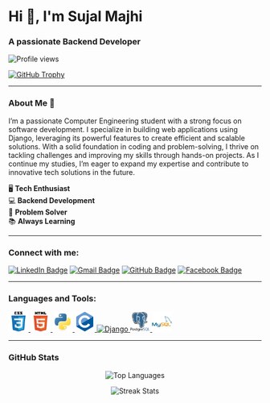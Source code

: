 # Hi 👋, I'm **Sujal Majhi**  
### A passionate Backend Developer

![Profile views](https://komarev.com/ghpvc/?username=sujallmajhi&label=Profile%20views&color=0e75b6&style=flat)

[![GitHub Trophy](https://github-profile-trophy.vercel.app/?username=sujallmajhi)](https://github.com/ryo-ma/github-profile-trophy)

---

### About Me 🚀
I’m a passionate Computer Engineering student with a strong focus on software development. I specialize in building web applications using Django, leveraging its powerful features to create efficient and scalable solutions. With a solid foundation in coding and problem-solving, I thrive on tackling challenges and improving my skills through hands-on projects. As I continue my studies, I’m eager to expand my expertise and contribute to innovative tech solutions in the future.  

🖥️ **Tech Enthusiast**  
💻 **Backend Development**  
🔧 **Problem Solver**  
📚 **Always Learning**


---

### Connect with me:  
[![LinkedIn Badge](https://img.shields.io/badge/LinkedIn-0e76a8?style=for-the-badge&logo=linkedin&logoColor=white)](https://www.linkedin.com/in/sujal-majhi-a13281339/)
[![Gmail Badge](https://img.shields.io/badge/Gmail-D14836?style=for-the-badge&logo=gmail&logoColor=white)](mailto:sujalofficial9804016954@gmail.com)
[![GitHub Badge](https://img.shields.io/badge/GitHub-000000?style=for-the-badge&logo=github&logoColor=white)](https://github.com/sujallmajhi)
[![Facebook Badge](https://img.shields.io/badge/Facebook-4267B2?style=for-the-badge&logo=facebook&logoColor=white)](https://www.facebook.com/profile.php?id=100071942222412)

---

### Languages and Tools:
<p align="left">
  <a href="https://www.w3schools.com/css/" target="_blank" rel="noreferrer">
    <img src="https://raw.githubusercontent.com/devicons/devicon/master/icons/css3/css3-original-wordmark.svg" alt="CSS3" width="40" height="40"/>
  </a>
  <a href="https://www.w3.org/html/" target="_blank" rel="noreferrer">
    <img src="https://raw.githubusercontent.com/devicons/devicon/master/icons/html5/html5-original-wordmark.svg" alt="HTML5" width="40" height="40"/>
  </a>
  <a href="https://www.python.org" target="_blank" rel="noreferrer">
    <img src="https://raw.githubusercontent.com/devicons/devicon/master/icons/python/python-original.svg" alt="Python" width="40" height="40"/>
  </a>
  <a href="https://www.cprogramming.com/" target="_blank" rel="noreferrer">
    <img src="https://raw.githubusercontent.com/devicons/devicon/master/icons/c/c-original.svg" alt="C" width="40" height="40"/>
  </a>
  <a href="https://www.djangoproject.com/" target="_blank" rel="noreferrer">
    <img src="https://cdn.worldvectorlogo.com/logos/django.svg" alt="Django" width="40" height="40"/>
  </a>
  <a href="https://www.postgresql.org" target="_blank" rel="noreferrer">
    <img src="https://raw.githubusercontent.com/devicons/devicon/master/icons/postgresql/postgresql-original-wordmark.svg" alt="PostgreSQL" width="40" height="40"/>
  </a>
  <a href="https://www.mysql.com/" target="_blank" rel="noreferrer">
    <img src="https://raw.githubusercontent.com/devicons/devicon/master/icons/mysql/mysql-original-wordmark.svg" alt="MySQL" width="40" height="40"/>
  </a>
</p>

---

### GitHub Stats

<p align="center">
  <img src="https://github-readme-stats.vercel.app/api/top-langs?username=sujallmajhi&show_icons=true&locale=en&layout=compact" alt="Top Languages" />
</p>

<p align="center">
  <img src="https://github-readme-streak-stats.herokuapp.com/?user=sujallmajhi&" alt="Streak Stats" />
</p>
